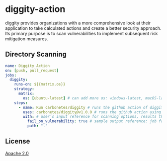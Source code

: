 
# diggity-action
diggity provides organizations with a more comprehensive look at their application to take calculated actions and create a better security approach. Its primary purpose is to scan vulnerabilities to implement subsequent risk mitigation measures. 

## Directory Scanning

```yaml
name: Diggity Action
on: [push, pull_request]
jobs:
  diggity:
    runs-on: ${{matrix.os}}
    strategy:
      matrix:
        os: [ubuntu-latest] # can add more os: windows-latest, macOS-latest
    steps:
      - name: Run carbonetes/diggity # runs the github action of diggity
        uses: carbonetes/diggity@v1.0.0 # runs the github action using this version
        with: # user’s input reference for scanning options, results that diggity-action supported.
          fail_on_vulnerability: true # sample output reference: job fails when vulnerability found.
          path: "."

```

## License

[Apache 2.0](https://choosealicense.com/licenses/apache-2.0/)
